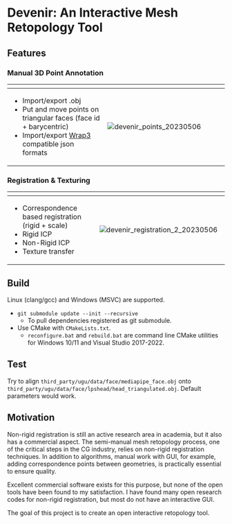# Devenir: An Interactive Mesh Retopology Tool

## Features

### Manual 3D Point Annotation

<!-- prettier-ignore -->
<table>
  <thead>
    <tr>
      <th width="500px"></th>
      <th width="500px"></th>
    </tr>
  </thead>
<td>

- Import/export .obj
- Put and move points on triangular faces (face id + barycentric)
- Import/export [Wrap3](https://www.russian3dscanner.com/) compatible json formats

</td>
<td>

![devenir_points_20230506](https://user-images.githubusercontent.com/1129855/236621264-07d55793-fced-4349-8114-a50dc9d283aa.gif)

</td>

</table>

### Registration & Texturing

<table>
  <thead>
    <tr>
      <th width="500px"> </th>
      <th width="500px"> </th>
    </tr>
  </thead>
<td>
  
- Correspondence based registration (rigid + scale)
- Rigid ICP
- Non-Rigid ICP
- Texture transfer

</td>
<td>

![devenir_registration_2_20230506](https://user-images.githubusercontent.com/1129855/236632057-db247b4f-950a-483f-b2da-d37a2f749934.gif)

</td>

</table>

## Build

Linux (clang/gcc) and Windows (MSVC) are supported.

- `git submodule update --init --recursive`
  - To pull dependencies registered as git submodule.
- Use CMake with `CMakeLists.txt`.
  - `reconfigure.bat` and `rebuild.bat` are command line CMake utilities for Windows 10/11 and Visual Studio 2017-2022.

## Test

Try to align `third_party/ugu/data/face/mediapipe_face.obj` onto `third_party/ugu/data/face/lpshead/head_triangulated.obj`.
Default parameters would work.

## Motivation

Non-rigid registration is still an active research area in academia, but it also has a commercial aspect.
The semi-manual mesh retopology process, one of the critical steps in the CG industry, relies on non-rigid registration techniques.
In addition to algorithms, manual work with GUI, for example, adding correspondence points between geometries, is practically essential to ensure quality.

Excellent commercial software exists for this purpose, but none of the open tools have been found to my satisfaction.
I have found many open research codes for non-rigid registration, but most do not have an interactive GUI.

The goal of this project is to create an open interactive retopology tool.
